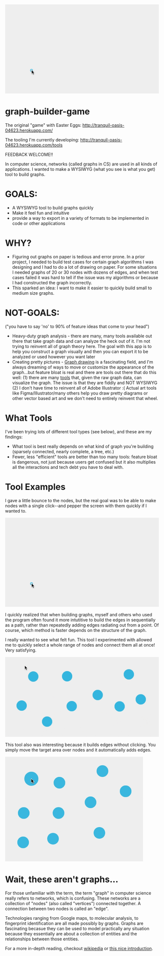 ![Basic use tool](screenshots/basic-use-4.gif)

# graph-builder-game

The original "game" with Easter Eggs: http://tranquil-oasis-04623.herokuapp.com/

The tooling I'm currently developing: http://tranquil-oasis-04623.herokuapp.com/tools

FEEDBACK WELCOME!!

In computer science, networks (called graphs in CS) are used in all kinds of applications. I wanted to make a WYSIWYG (what you see is what you get) tool to build graphs. 
# GOALS:
* A WYSIWYG tool to build graphs quickly
* Make it feel fun and intuitive
* provide a way to export in a variety of formats to be implemented in code or other applications
# WHY?
* Figuring out graphs on paper is tedious and error prone. In a prior project, I needed to build test cases for certain graph algorithms I was designing and I had to do a lot of drawing on paper. For some situations I needed graphs of 20 or 30 nodes with dozens of edges, and when test cases failed it was hard to tell if the issue was my algorithms or because I had constructed the graph incorrectly.
* This sparked an idea: I want to make it easier to quickly build small to medium size graphs.

# NOT-GOALS:
 ("you have to say 'no' to 90% of feature ideas that come to your head")
* Heavy-duty graph analysis - there are many, many tools available out there that take graph data and can analyze the heck out of it. I'm not trying to reinvent all of graph theory here. The goal with this app is to help you construct a graph visually and then you can export it to be analyzed or used however you want later
* Creating pretty pictures - [Graph drawing](https://en.wikipedia.org/wiki/Graph_drawing) is a fascinating field, and I'm always dreaming of ways to move or customize the appearance of the graph...but feature bloat is real and there are tools out there that do this well: (1) there are many [tools](https://neo4j.com/developer/tools-graph-visualization/) that, given the raw graph data, can visualize the graph. The issue is that they are fiddly and NOT WYSIWYG (2) I don't have time to reinvent all of Adobe Illustrator :( Actual art tools like Figma/Illustrator/many others help you draw pretty diagrams or other vector based art and we don't need to entirely reinvent that wheel. 

# What Tools
I've been trying lots of different tool types (see below), and these are my findings:
* What tool is best really depends on what kind of graph you're building (sparsely connected, nearly complete, a tree, etc.)
* Fewer, less "efficient" tools are better than too many tools: feature bloat is dangerous, not just because users get confused but it also multiplies all the interactions and tech debt you have to deal with.

# Tool Examples
I gave a little bounce to the nodes, but the real goal was to be able to make nodes with a single click--and pepper the screen with them quickly if I wanted to.

![Basic use tool](screenshots/basic-use-4.gif)

I quickly realized that when building graphs, myself and others who used the program often found it more intutitive to build the edges in sequentially as a path, rather than repeatedly adding edges radiating out from a point. Of course, which method is faster depends on the structure of the graph.

I really wanted to see what felt fun. This tool I experimented with allowed me to quickly select a whole range of nodes and connect them all at once! Very satisfying.

![Complete tool](screenshots/drag-complete-tool-1.gif)

This tool also was interesting because it builds edges without clicking. You simply move the target area over nodes and it automatically adds edges.

![Path tool](screenshots/path-tool-1.gif)

# Wait, these aren't graphs...
For those unfamiliar with the term, the term "graph" in computer science really refers to networks, which is confusing. These networks are a collection of "nodes" (also called "vertices") connected together. A connection between two nodes is called an "edge".

Technologies ranging from Google maps, to molecular analysis, to fingerprint identification are all made possibly by graphs. Graphs are fascinating becasue they can be used to model practically any situation because they essentially are about a collection of entities and the relationships between those entities.

For a more in-depth reading, checkout [wikipedia](https://en.wikipedia.org/wiki/Graph_theory) or [this nice introduction](https://medium.com/basecs/a-gentle-introduction-to-graph-theory-77969829ead8). 
